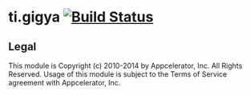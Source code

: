 ti.gigya  [![Build Status](https://travis-ci.org/appcelerator-modules/ti.gigya.svg)](https://travis-ci.org/appcelerator-modules/ti.gigya)
============

## Legal

This module is Copyright (c) 2010-2014 by Appcelerator, Inc. All Rights Reserved. Usage of this module is subject to 
the Terms of Service agreement with Appcelerator, Inc.  
